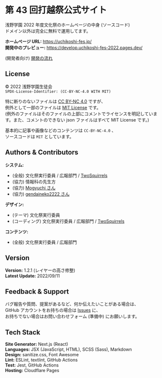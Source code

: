 <!-- SPDX-License-Identifier: MIT -->

# 第 43 回打越祭公式サイト

浅野学園 2022 年度文化祭のホームページの中身 (ソースコード)  
ドメイン以外は完全に無料で運用してます。

**ホームページ URL:** https://uchikoshi-fes.jp/  
**開発中のプレビュー:** https://develop.uchikoshi-fes-2022.pages.dev/

(開発者向け) [開発の流れ](/DEVELOP.md)

## License

© 2022 浅野学園生徒会  
`SPDX-License-Identifier: (CC-BY-NC-4.0 WITH MIT)`

特に断りのないファイルは [CC BY-NC 4.0](/LICENSE) ですが、  
例外として一部のファイルは [MIT License](/LICENSE_exceptions/MIT) です。  
(例外のファイルはそのファイルの上部にコメントでライセンスを明記しています。また、コメントのできない json ファイルはすべて MIT License です。)

基本的に記事や画像などのコンテンツは `CC-BY-NC-4.0` 、  
ソースコードは `MIT` としています。

## Authors & Contributors

**システム:**

- (全般) 文化祭実行委員 / 広報部門 / [TwoSquirrels](https://github.com/TwoSquirrels)
- (協力) 情報科の先生方
- (協力) [Mogyuchi さん](https://github.com/Mogyuchi)
- (協力) [gendaineko2222 さん](https://github.com/gendaineko2222)

**デザイン:**

- (テーマ) 文化祭実行委員
- (コーディング) 文化祭実行委員 / 広報部門 / [TwoSquirrels](https://github.com/TwoSquirrles)

**コンテンツ:**

- (全般) 文化祭実行委員 / 広報部門

## Version

**Version:** 1.2.1 (レイヤーの高さ修整)  
**Latest Update:** 2022/09/11

## Feedback & Support

バグ報告や質問、提案があるなど、何か伝えたいことがある場合は、  
GitHub アカウントをお持ちの場合は [Issues](https://github.com/uchikoshi-fes/uchikoshi-fes.jp-2022/issues) に、  
お持ちでない場合はお問い合わせフォーム (準備中) にお願いします。

## Tech Stack

**Site Generator:** Next.js (React)  
**Languages:** JSX (JavaScript, HTML), SCSS (Sass), Markdown  
**Design:** sanitize.css, Font Awesome  
**Lint:** ESLint, textlint, GitHub Actions  
**Test:** Jest, GitHub Actions  
**Hosting:** Cloudflare Pages

<!--**API Server:** Google Apps Script  -->
